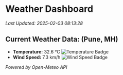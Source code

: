 
# Weather Dashboard

_Last Updated: 2025-02-03 08:13:28_

## Current Weather Data: (Pune, MH)
- **Temperature:** 32.6 °C ![Temperature Badge](https://img.shields.io/badge/Temperature-High%20Temp-orange)
- **Wind Speed:** 7.3 km/h ![Wind Speed Badge](https://img.shields.io/badge/Wind%20Speed-Low%20Wind-blue)

*Powered by Open-Meteo API*
